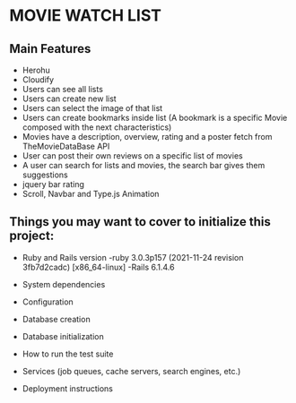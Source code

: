 # MOVIE WATCH LIST
## Main Features
- Herohu
- Cloudify
- Users can see all lists
- Users can create new list
- Users can select the image of that list
- Users can create bookmarks inside list (A bookmark is a specific Movie composed with the next characteristics)
- Movies have a description, overview, rating and a poster fetch from TheMovieDataBase API
- User can post their own reviews on a specific list of movies
- A user can search for lists and movies, the search bar gives them suggestions
- jquery bar rating
- Scroll, Navbar and Type.js Animation

## Things you may want to cover to initialize this project:

* Ruby and Rails version
-ruby 3.0.3p157 (2021-11-24 revision 3fb7d2cadc) [x86_64-linux]
-Rails 6.1.4.6

* System dependencies

* Configuration

* Database creation

* Database initialization

* How to run the test suite

* Services (job queues, cache servers, search engines, etc.)

* Deployment instructions
